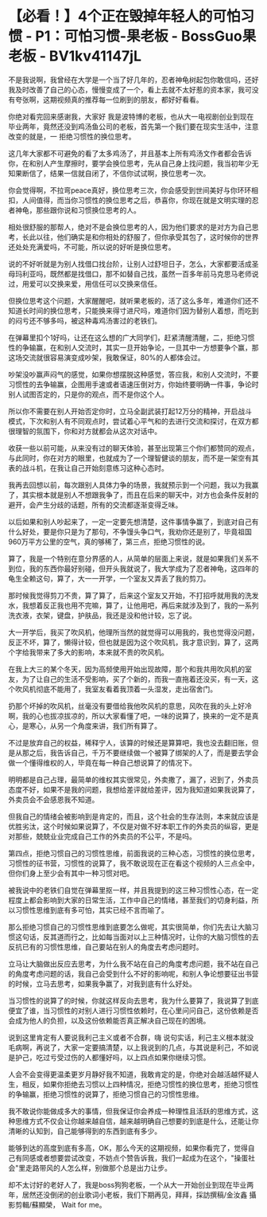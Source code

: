 # 【必看！】4个正在毁掉年轻人的可怕习惯 - P1：可怕习惯-果老板 - BossGuo果老板 - BV1kv41147jL

不是我说啊，我曾经在大学是一个当了好几年的，忍者神龟树起包你敢信吗，还好我及时改善了自己的心态，慢慢变成了一个，看上去就不太好惹的资本家，我可没有夸张啊，这期视频真的推荐每一位刷到的朋友，都好好看看。

你绝对看完回来感谢我，大家好 我是波特博的老板，也从大一电视剧创业到现在毕业两年，竟然还没到鸡汤鱼公司的老板，首先第一个我们要在现实生活中，注意改变的就是，一 拒绝习惯性的换位思考。

这几年大家都不可避免的看了太多鸡汤了，并且基本上所有鸡汤文作者都会告诉你，在和别人产生摩擦时，要学会换位思考，先从自己身上找问题，我当初年少无知果断信了，结果一信就自闭了，不信你试试啊，换位思考一次。

你会觉得啊，不拉弯peace真好，换位思考三次，你会感受到世间美好与你环环相扣，人间值得，而当你习惯性的换位思考之后，恭喜你，你现在就是文明实理的忍者神龟，那些跟你说和习惯换位思考的人。

相处很舒服的那帮人，绝对不是会换位思考的人，因为他们要求的是对方为自己思考，长此以往，他们确实是和你相处的舒服了，但你承受其包了，这时候你的世界还处处充满爱吗，不可能，所以说的好听是换位思考。

说的不好听就是为别人找借口找台阶，让别人过舒坦日子，怎么，大家都要活成圣母玛利亚吗，既然都是找借口，那不如替自己找，虽然一百多年前马克思马老师说过，用爱可以交换来爱，用信任可以交换来信任。

但换位思考这个问题，大家醒醒吧，就听果老板的，活了这么多年，难道你们还不知道长时间的换位思考，只能换来得寸进尺吗，难道你们因为替别人着想，而吃到的闷亏还不够多吗，被这种毒鸡汤害过的老铁们。

在弹幕里扣个1好吗，让还在这么想的广大同学们，赶紧清醒清醒，二，拒绝习惯性的争输赢，在和别人交流时，其实一旦开始争论，一旦其中一方想要争个赢，那这场交流就很容易演变成吵架，我敢保证，80%的人都体会过。

吵架没吵赢声闷气的感觉，如果你想摆脱这种感觉，答应我，和别人交流时，不要习惯性的去争输赢，企图用手速或者语速压倒对方，你始终要明确一件事，争论时别人试图否定的，只是你的观点，而不是你这个人。

所以你不需要在别人开始否定你时，立马全副武装打起12万分的精神，开启战斗模式，下次和别人有不同观点时，尝试着心平气和的去进行交流和探讨，在双方都很理智的氛围下，你和对方就都会从这次对话中。

收获一些以前可能，从来没有过的聊天体验，甚至出现第三个你们都赞同的观点，与此同时，你在对方的眼里，也就成为了一个理智健谈的朋友，而不是一架空有其表的战斗机，在我让自己开始刻意练习这种心态时。

我再去回想以前，每次跟别人具体力争的场景，我就预示到一个问题，我以为我赢了，其实根本就是别人不想跟我争了，而且在后来的聊天中，对方也会条件反射的避开，会产生分歧的话题，所有的交流都逐渐变得乏味。

以后如果和别人吵起来了，一定一定要先想清楚，这件事情争赢了，到底对自己有什么好处，要是你只是为了那句，不争馒头争口气，我劝你还是别了，毕竟祖国960万平方公里的空气，真的够稀了，第三点，拒绝习惯性的说。

算了，我是一个特别在意分界感的人，从简单的层面上来说，就是如果我们关系不到位，我的东西你最好别碰，但开头我就说了，我大学成为了忍者神龟，这四年的龟生全赖这句，算了，大一一开学，一个室友又弄丢了我的剪刀。

那时候我觉得剪刀不贵，算了算了，后来这个室友又开始，不打招呼就用我的洗发水，我想着反正我也用不完嘛，算了，让他用吧，再后来就涉及到了，我的一系列洗衣液，衣架，键盘，护肤品，我还是没和他计较，忘了说。

大一开学后，我买了吹风机，他理所当然的就觉得可以用我的，我也觉得没问题，反正不坏，算了，懒得计较，但也就是因为这个吹风机，我才意识到，算了，这两个字给我带来了多大的影响，本来就不贵的吹风机。

在我上大三的某个冬天，因为高频使用开始出现故障，那个和我共用吹风机的室友，为了让自己的生活不受影响，买了个新的，而我一直拖着还没买，有一天，这个吹风机彻底不能用了，我室友看着我顶着一头湿发，走出宿舍门。

扔那个坏掉的吹风机，丝毫没有要借给我他吹风机的意思，风吹在我的头上好冷啊，我的心也拔凉拔凉的，所以大家看懂了吧，一味的说算了，换来的一定不是真心，是寒心，从另一个角度来讲，我们所有算了。

不过是放弃自己的权益，稀释宁人，该算的时候还是算算吧，我也没去翻旧账，但是从那之后，我告诉自己，千万不要继续做一个被算了绑架的人了，而是要去学会做一个懂得维权的人，毕竟在每一种自己想说算了的情况下。

明明都是自己占理，最简单的维权其实很常见，外卖撒了，漏了，迟到了，外卖员态度不好，如果不是我的问题，我想给差评就给差评，因为我知道如果我说算了，外卖员会不会感恩我不知道。

但我自己的情绪会被影响到是肯定的，而且，这个社会的生存法则，本来就应该是优胜劣汰，这个时候如果说算了，不仅是对做不好本职工作的外卖员的纵容，更是对那些，兢兢业业完成自己工作的外卖员的不公平，不是吗。

第四点，拒绝习惯自己的习惯性思维，前面我说的三种心态，习惯性的换位思考，习惯性的征书营，习惯性的说算了，我不敢说现在正在看这个视频的人三点全中，但你们身上至少会有其中一种习惯对吧。

被我说中的老铁们自觉在弹幕里抠一样，并且我提到的这三种习惯性心态，在一定程度上都会影响到大家的日常生活，工作中自己的情绪，甚至我们的切身利益，所以习惯性思维到底有多可怕，其实已经不言而喻了。

那么拒绝习惯自己的习惯性思维到底要怎么做呢，其实很简单，你们先去让大脑习惯这句话，反其道而行之，比如每当面对以上三种情况时，让你的大脑习惯性的去反抗已有的习惯性思维，自己要站在别人的角度去考虑问题时。

立马让大脑做出反应去思考，为什么我不站在自己的角度考虑问题，我不站在自己的角度考虑问题的话，我自己会受到什么不好的影响呢，和别人争论想要征出书营的时候，立马去思考，如果我争赢了，对我到底有什么好处。

当习惯性的说算了的时候，你就这样反向去思考，我为什么要算了，我说算了到底便宜了谁，当习惯性的对别人进行习惯性依赖时，在心里问问自己，这份依赖是否会成为他人的负担，以及这份依赖能否真正解决自己现在的困境。

说到这里肯定有人要说我利己主义或者不合群，嗨 说句实话，利己主义根本就没毛病啊，再说了，大家一定要搞清楚，以上我说到的几点，与其说是利己，不如说是护己，吃过亏受过伤的人都懂好吗，以上四点如果你继续习惯。

人会不会变得更温柔更岁月静好我不知道，我敢肯定的是，你绝对会越活越怀疑人生，相反，如果你拒绝去习惯以上四种情况，拒绝习惯性的换位思考，拒绝习惯性的争输赢，拒绝习惯性的说算了，拒绝习惯自己的习惯性思维。

我不敢说你能做成多大的事情，但我保证你会养成一种理性且活跃的思维方式，这种思维方式不仅会让你越来越自信，越来越明确自己想要的到底是什么，还能让你清晰的认知到，自己能够得到的东西到底有多少。

能够到达的高度到底有多高，OK，那么今天的这期视频，如果你看完了，觉得自己有同感或者想要尝试改变，不妨点个赞告诉我，我们一起成为在这个，"操蛋社会"里走路带风的人怎么样，别做那个总是出力让步。

却不太讨好的老好人了，我是boss狗狗老板，一个从大一开始创业到现在毕业两年，居然还没倒闭的创业歌词小老板，我们下期再见，拜拜，採訪撰稿/金汝鑫 攝影剪輯/蘇顯榮， Wait for me。


